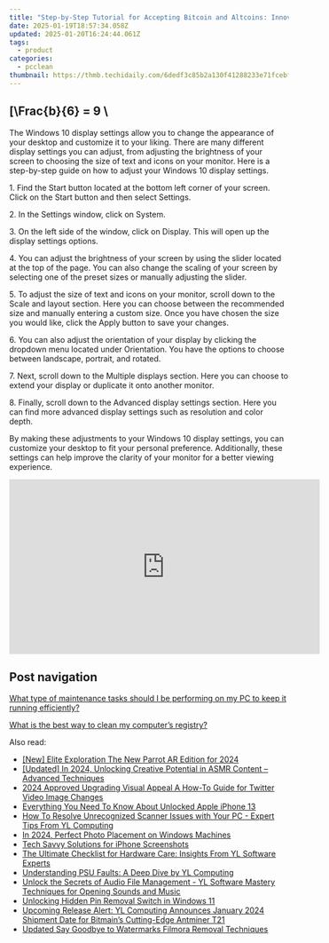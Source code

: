 ```yaml
---
title: "Step-by-Step Tutorial for Accepting Bitcoin and Altcoins: Innovative Solutions From YL Tech Expertise"
date: 2025-01-19T18:57:34.058Z
updated: 2025-01-20T16:24:44.061Z
tags:
  - product
categories:
  - pcclean
thumbnail: https://thmb.techidaily.com/6dedf3c85b2a130f41288233e71fcebf6f77f4c0d59aab3ff91334ed8693ef00.jpg
---
```


## \[\Frac{b}{6} = 9 \

The Windows 10 display settings allow you to change the appearance of your desktop and customize it to your liking. There are many different display settings you can adjust, from adjusting the brightness of your screen to choosing the size of text and icons on your monitor. Here is a step-by-step guide on how to adjust your Windows 10 display settings. 

1\. Find the Start button located at the bottom left corner of your screen. Click on the Start button and then select Settings.

2\. In the Settings window, click on System.

3\. On the left side of the window, click on Display. This will open up the display settings options. 

4\. You can adjust the brightness of your screen by using the slider located at the top of the page. You can also change the scaling of your screen by selecting one of the preset sizes or manually adjusting the slider.

5\. To adjust the size of text and icons on your monitor, scroll down to the Scale and layout section. Here you can choose between the recommended size and manually entering a custom size. Once you have chosen the size you would like, click the Apply button to save your changes.

6\. You can also adjust the orientation of your display by clicking the dropdown menu located under Orientation. You have the options to choose between landscape, portrait, and rotated.

7\. Next, scroll down to the Multiple displays section. Here you can choose to extend your display or duplicate it onto another monitor.

8\. Finally, scroll down to the Advanced display settings section. Here you can find more advanced display settings such as resolution and color depth. 

By making these adjustments to your Windows 10 display settings, you can customize your desktop to fit your personal preference. Additionally, these settings can help improve the clarity of your monitor for a better viewing experience.

<!-- affiliate ads begin -->
<iframe width="560" height="315" src="https://www.youtube.com/embed/Un9G2_OdSRI?si=vAcGbco8DuWt4ypP" title="YouTube video player" frameborder="0" allow="accelerometer; autoplay; clipboard-write; encrypted-media; gyroscope; picture-in-picture; web-share" referrerpolicy="strict-origin-when-cross-origin" allowfullscreen></iframe>
<!-- affiliate ads end -->

## Post navigation

[What type of maintenance tasks should I be performing on my PC to keep it running efficiently?](https://tools.techidaily.com/pcclean/products/)

[What is the best way to clean my computer’s registry?](https://tools.techidaily.com/pcclean/products/)

<ins class="adsbygoogle"
     style="display:block"
     data-ad-format="autorelaxed"
     data-ad-client="ca-pub-7571918770474297"
     data-ad-slot="1223367746"></ins>

<ins class="adsbygoogle"
     style="display:block"
     data-ad-client="ca-pub-7571918770474297"
     data-ad-slot="8358498916"
     data-ad-format="auto"
     data-full-width-responsive="true"></ins>

<span class="atpl-alsoreadstyle">Also read:</span>
<div><ul>
<li><a href="https://fox-friendly.techidaily.com/new-elite-exploration-the-new-parrot-ar-edition-for-2024/"><u>[New] Elite Exploration The New Parrot AR Edition for 2024</u></a></li>
<li><a href="https://youtube-blog.techidaily.com/ed-in-2024-unlocking-creative-potential-in-asmr-content-advanced-techniques/"><u>[Updated] In 2024, Unlocking Creative Potential in ASMR Content – Advanced Techniques</u></a></li>
<li><a href="https://twitter-videos.techidaily.com/2024-approved-upgrading-visual-appeal-a-how-to-guide-for-twitter-video-image-changes/"><u>2024 Approved Upgrading Visual Appeal A How-To Guide for Twitter Video Image Changes</u></a></li>
<li><a href="https://ios-unlock.techidaily.com/everything-you-need-to-know-about-unlocked-apple-iphone-13-by-drfone-ios/"><u>Everything You Need To Know About Unlocked Apple iPhone 13</u></a></li>
<li><a href="https://discover-amazing.techidaily.com/how-to-resolve-unrecognized-scanner-issues-with-your-pc-expert-tips-from-yl-computing/"><u>How To Resolve Unrecognized Scanner Issues with Your PC - Expert Tips From YL Computing</u></a></li>
<li><a href="https://extra-skills.techidaily.com/in-2024-perfect-photo-placement-on-windows-machines/"><u>In 2024, Perfect Photo Placement on Windows Machines</u></a></li>
<li><a href="https://screen-mirroring-recording.techidaily.com/tech-savvy-solutions-for-iphone-screenshots/"><u>Tech Savvy Solutions for iPhone Screenshots</u></a></li>
<li><a href="https://discover-amazing.techidaily.com/the-ultimate-checklist-for-hardware-care-insights-from-yl-software-experts/"><u>The Ultimate Checklist for Hardware Care: Insights From YL Software Experts</u></a></li>
<li><a href="https://discover-amazing.techidaily.com/understanding-psu-faults-a-deep-dive-by-yl-computing/"><u>Understanding PSU Faults: A Deep Dive by YL Computing</u></a></li>
<li><a href="https://discover-amazing.techidaily.com/unlock-the-secrets-of-audio-file-management-yl-software-mastery-techniques-for-opening-sounds-and-music/"><u>Unlock the Secrets of Audio File Management - YL Software Mastery Techniques for Opening Sounds and Music</u></a></li>
<li><a href="https://win11-tips.techidaily.com/unlocking-hidden-pin-removal-switch-in-windows-11/"><u>Unlocking Hidden Pin Removal Switch in Windows 11</u></a></li>
<li><a href="https://discover-amazing.techidaily.com/upcoming-release-alert-yl-computing-announces-january-2024-shipment-date-for-bitmains-cutting-edge-antminer-t21/"><u>Upcoming Release Alert: YL Computing Announces January 2024 Shipment Date for Bitmain’s Cutting-Edge Antminer T21</u></a></li>
<li><a href="https://video-ai-editor.techidaily.com/updated-say-goodbye-to-watermarks-filmora-removal-techniques/"><u>Updated Say Goodbye to Watermarks Filmora Removal Techniques</u></a></li>
</ul></div>

